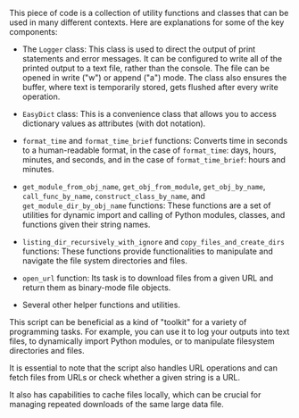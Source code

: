 This piece of code is a collection of utility functions and classes that can be used in many different contexts. Here are explanations for some of the key components:

- The `Logger` class: This class is used to direct the output of print statements and error messages. It can be configured to write all of the printed output to a text file, rather than the console. The file can be opened in write ("w") or append ("a") mode. The class also ensures the buffer, where text is temporarily stored, gets flushed after every write operation.

- `EasyDict` class: This is a convenience class that allows you to access dictionary values as attributes (with dot notation).

- `format_time` and `format_time_brief` functions: Converts time in seconds to a human-readable format, in the case of `format_time`: days, hours, minutes, and seconds, and in the case of `format_time_brief`: hours and minutes.

- `get_module_from_obj_name`, `get_obj_from_module`, `get_obj_by_name`, `call_func_by_name`, `construct_class_by_name`, and `get_module_dir_by_obj_name` functions: These functions are a set of utilities for dynamic import and calling of Python modules, classes, and functions given their string names.

- `listing_dir_recursively_with_ignore` and `copy_files_and_create_dirs` functions: These functions provide functionalities to manipulate and navigate the file system directories and files.

- `open_url` function: Its task is to download files from a given URL and return them as binary-mode file objects.

- Several other helper functions and utilities. 

This script can be beneficial as a kind of "toolkit" for a variety of programming tasks. For example, you can use it to log your outputs into text files, to dynamically import Python modules, or to manipulate filesystem directories and files. 

It is essential to note that the script also handles URL operations and can fetch files from URLs or check whether a given string is a URL. 

It also has capabilities to cache files locally, which can be crucial for managing repeated downloads of the same large data file.
